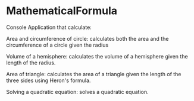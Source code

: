 # MathematicalFormula
Console Application that calculate:

Area and circumference of circle:
calculates both the area and the circumference of a circle given the radius 

Volume of a hemisphere:
calculates the volume of a hemisphere given the length of the radius.

Area of triangle:
calculates the area of a triangle given the length of the three sides using Heron's formula.

Solving a quadratic equation:
solves a quadratic equation.
